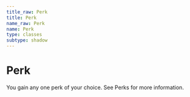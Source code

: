 ```yaml
---
title_raw: Perk
title: Perk
name_raw: Perk
name: Perk
type: classes
subtype: shadow
---
```


# Perk

You gain any one perk of your choice. See Perks for more information.
